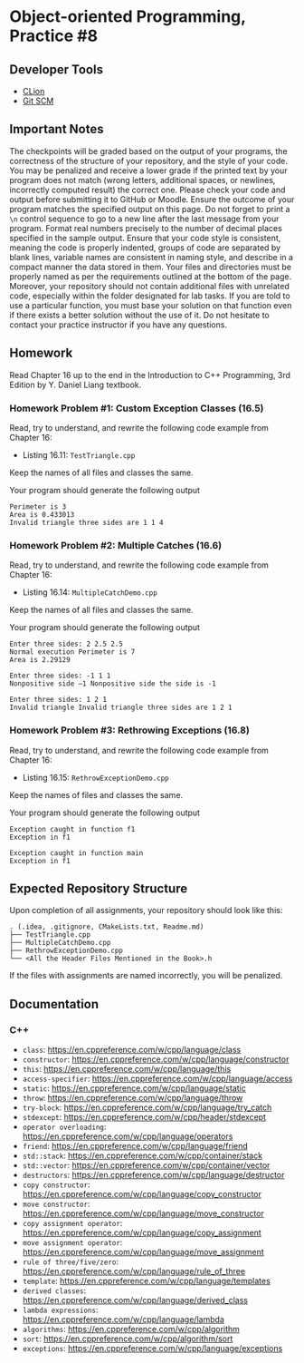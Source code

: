 Object-oriented Programming, Practice #8
========================================

## Developer Tools

* [CLion](https://www.jetbrains.com/clion/download)
* [Git SCM](https://git-scm.com)

## Important Notes

The checkpoints will be graded based on the output of your programs, the correctness of the structure of your repository, and the style of your code. You may be penalized and receive a lower grade if the printed text by your program does not match (wrong letters, additional spaces, or newlines, incorrectly computed result) the correct one. Please check your code and output before submitting it to GitHub or Moodle. Ensure the outcome of your program matches the specified output on this page. Do not forget to print a `\n` control sequence to go to a new line after the last message from your program. Format real numbers precisely to the number of decimal places specified in the sample output. Ensure that your code style is consistent, meaning the code is properly indented, groups of code are separated by blank lines, variable names are consistent in naming style, and describe in a compact manner the data stored in them. Your files and directories must be properly named as per the requirements outlined at the bottom of the page. Moreover, your repository should not contain additional files with unrelated code, especially within the folder designated for lab tasks. If you are told to use a particular function, you must base your solution on that function even if there exists a better solution without the use of it. Do not hesitate to contact your practice instructor if you have any questions.

## Homework

Read Chapter 16 up to the end in the Introduction to C++ Programming, 3rd Edition by Y. Daniel Liang textbook.

### Homework Problem #1: Custom Exception Classes (16.5)

Read, try to understand, and rewrite the following code example from Chapter 16:

* Listing 16.11: `TestTriangle.cpp`

Keep the names of all files and classes the same.

Your program should generate the following output

```
Perimeter is 3
Area is 0.433013
Invalid triangle three sides are 1 1 4

```

### Homework Problem #2: Multiple Catches (16.6)

Read, try to understand, and rewrite the following code example from Chapter 16:

* Listing 16.14: `MultipleCatchDemo.cpp`

Keep the names of all files and classes the same.

Your program should generate the following output

```
Enter three sides: 2 2.5 2.5
Normal execution Perimeter is 7
Area is 2.29129

Enter three sides: -1 1 1
Nonpositive side –1 Nonpositive side the side is -1

Enter three sides: 1 2 1
Invalid triangle Invalid triangle three sides are 1 2 1

```

### Homework Problem #3: Rethrowing Exceptions (16.8)

Read, try to understand, and rewrite the following code example from Chapter 16:

* Listing 16.15: `RethrowExceptionDemo.cpp`

Keep the names of files and classes the same.

Your program should generate the following output

```
Exception caught in function f1
Exception in f1

Exception caught in function main
Exception in f1

```

## Expected Repository Structure

Upon completion of all assignments, your repository should look like this:

```
. (.idea, .gitignore, CMakeLists.txt, Readme.md)
├── TestTriangle.cpp
├── MultipleCatchDemo.cpp
├── RethrowExceptionDemo.cpp
└── <All the Header Files Mentioned in the Book>.h
```

If the files with assignments are named incorrectly, you will be penalized.

## Documentation

### C++

* `class`: <https://en.cppreference.com/w/cpp/language/class>
* `constructor`: <https://en.cppreference.com/w/cpp/language/constructor>
* `this`: <https://en.cppreference.com/w/cpp/language/this>
* `access-specifier`: <https://en.cppreference.com/w/cpp/language/access>
* `static`: <https://en.cppreference.com/w/cpp/language/static>
* `throw`: <https://en.cppreference.com/w/cpp/language/throw>
* `try-block`: <https://en.cppreference.com/w/cpp/language/try_catch>
* `stdexcept`: <https://en.cppreference.com/w/cpp/header/stdexcept>
* `operator overloading`: <https://en.cppreference.com/w/cpp/language/operators>
* `friend`: <https://en.cppreference.com/w/cpp/language/friend>
* `std::stack`: <https://en.cppreference.com/w/cpp/container/stack>
* `std::vector`: <https://en.cppreference.com/w/cpp/container/vector>
* `destructors`: <https://en.cppreference.com/w/cpp/language/destructor>
* `copy constructor`: <https://en.cppreference.com/w/cpp/language/copy_constructor>
* `move constructor`: <https://en.cppreference.com/w/cpp/language/move_constructor>
* `copy assignment operator`: <https://en.cppreference.com/w/cpp/language/copy_assignment>
* `move assignment operator`: <https://en.cppreference.com/w/cpp/language/move_assignment>
* `rule of three/five/zero`: <https://en.cppreference.com/w/cpp/language/rule_of_three>
* `template`: <https://en.cppreference.com/w/cpp/language/templates>
* `derived classes`: <https://en.cppreference.com/w/cpp/language/derived_class>
* `lambda expressions`: <https://en.cppreference.com/w/cpp/language/lambda>
* `algorithms`: <https://en.cppreference.com/w/cpp/algorithm>
* `sort`: <https://en.cppreference.com/w/cpp/algorithm/sort>
* `exceptions`: <https://en.cppreference.com/w/cpp/language/exceptions>
